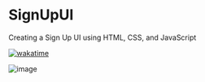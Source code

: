# SignUpUI
Creating a Sign Up UI using HTML, CSS, and JavaScript

[![wakatime](https://wakatime.com/badge/github/miniloda/SignUpUI.svg)](https://wakatime.com/badge/github/miniloda/SignUpUI)

![image](https://user-images.githubusercontent.com/90799133/180613223-1983c38c-7248-4b96-a521-c21b8864bf9e.png)

